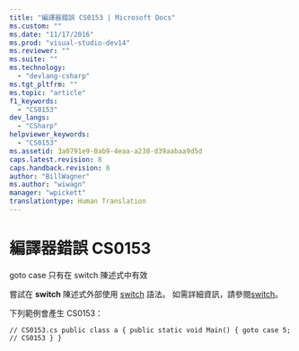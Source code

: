 ```yaml
---
title: "編譯器錯誤 CS0153 | Microsoft Docs"
ms.custom: ""
ms.date: "11/17/2016"
ms.prod: "visual-studio-dev14"
ms.reviewer: ""
ms.suite: ""
ms.technology: 
  - "devlang-csharp"
ms.tgt_pltfrm: ""
ms.topic: "article"
f1_keywords: 
  - "CS0153"
dev_langs: 
  - "CSharp"
helpviewer_keywords: 
  - "CS0153"
ms.assetid: 3a0791e9-0ab9-4eaa-a230-d39aabaa9d5d
caps.latest.revision: 8
caps.handback.revision: 8
author: "BillWagner"
ms.author: "wiwagn"
manager: "wpickett"
translationtype: Human Translation
---
```

# 編譯器錯誤 CS0153
goto case 只有在 switch 陳述式中有效  
  
 嘗試在 **switch** 陳述式外部使用 [switch](../../csharp/language-reference/keywords/switch.md) 語法。 如需詳細資訊，請參閱[switch](../../csharp/language-reference/keywords/switch.md)。  
  
 下列範例會產生 CS0153：  
  
```  
// CS0153.cs public class a { public static void Main() { goto case 5;   // CS0153 } }  
```